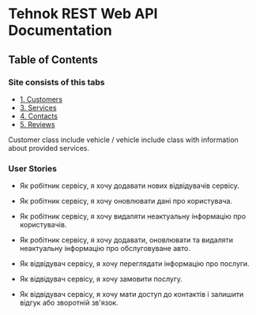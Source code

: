 # Tehnok REST Web API Documentation

## Table of Contents

### Site consists of this tabs
   - [1. Customers](#customers)
   - [3. Services](#services)
   - [4. Contacts](#contacts)
   - [5. Reviews](#reviews)

Customer class include vehicle / vehicle include class with information about provided services.

### User Stories

- Як робітник сервісу, я хочу додавати нових відвідувачів сервісу.
- Як робітник сервісу, я хочу оновлювати дані про користувача.
- Як робітник сервісу, я хочу видаляти неактуальну інформацію про користувачів.
- Як робітник сервісу, я хочу додавати, оновлювати та видаляти неактуальну інформацію про обслуговуване авто.

- Як відвідувач сервісу, я хочу переглядати інформацію про послуги.
- Як відвідувач сервісу, я хочу замовити послугу.
- Як відвідувач сервісу, я хочу мати доступ до контактів і залишити відгук або зворотній зв'язок.

   
